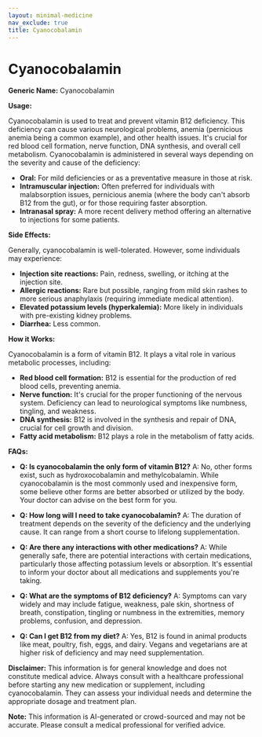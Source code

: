 ```yaml
---
layout: minimal-medicine
nav_exclude: true
title: Cyanocobalamin
---
```


# Cyanocobalamin

**Generic Name:** Cyanocobalamin

**Usage:**

Cyanocobalamin is used to treat and prevent vitamin B12 deficiency.  This deficiency can cause various neurological problems, anemia (pernicious anemia being a common example), and other health issues.  It's crucial for red blood cell formation, nerve function, DNA synthesis, and overall cell metabolism.  Cyanocobalamin is administered in several ways depending on the severity and cause of the deficiency:

* **Oral:** For mild deficiencies or as a preventative measure in those at risk.
* **Intramuscular injection:**  Often preferred for individuals with malabsorption issues, pernicious anemia (where the body can't absorb B12 from the gut), or for those requiring faster absorption.
* **Intranasal spray:**  A more recent delivery method offering an alternative to injections for some patients.

**Side Effects:**

Generally, cyanocobalamin is well-tolerated. However, some individuals may experience:

* **Injection site reactions:** Pain, redness, swelling, or itching at the injection site.
* **Allergic reactions:**  Rare but possible, ranging from mild skin rashes to more serious anaphylaxis (requiring immediate medical attention).
* **Elevated potassium levels (hyperkalemia):**  More likely in individuals with pre-existing kidney problems.
* **Diarrhea:** Less common.

**How it Works:**

Cyanocobalamin is a form of vitamin B12.  It plays a vital role in various metabolic processes, including:

* **Red blood cell formation:**  B12 is essential for the production of red blood cells, preventing anemia.
* **Nerve function:**  It's crucial for the proper functioning of the nervous system.  Deficiency can lead to neurological symptoms like numbness, tingling, and weakness.
* **DNA synthesis:**  B12 is involved in the synthesis and repair of DNA, crucial for cell growth and division.
* **Fatty acid metabolism:**  B12 plays a role in the metabolism of fatty acids.


**FAQs:**

* **Q: Is cyanocobalamin the only form of vitamin B12?**  A: No, other forms exist, such as hydroxocobalamin and methylcobalamin.  While cyanocobalamin is the most commonly used and inexpensive form, some believe other forms are better absorbed or utilized by the body.  Your doctor can advise on the best form for you.

* **Q: How long will I need to take cyanocobalamin?** A: The duration of treatment depends on the severity of the deficiency and the underlying cause.  It can range from a short course to lifelong supplementation.

* **Q: Are there any interactions with other medications?** A:  While generally safe, there are potential interactions with certain medications, particularly those affecting potassium levels or absorption.  It's essential to inform your doctor about all medications and supplements you're taking.

* **Q: What are the symptoms of B12 deficiency?** A: Symptoms can vary widely and may include fatigue, weakness, pale skin, shortness of breath, constipation, tingling or numbness in the extremities, memory problems, confusion, and depression.

* **Q: Can I get B12 from my diet?** A: Yes, B12 is found in animal products like meat, poultry, fish, eggs, and dairy.  Vegans and vegetarians are at higher risk of deficiency and may need supplementation.


**Disclaimer:** This information is for general knowledge and does not constitute medical advice. Always consult with a healthcare professional before starting any new medication or supplement, including cyanocobalamin. They can assess your individual needs and determine the appropriate dosage and treatment plan.


**Note:** This information is AI-generated or crowd-sourced and may not be accurate. Please consult a medical professional for verified advice.